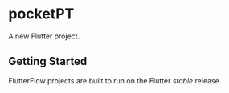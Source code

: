 # pocketPT

A new Flutter project.

## Getting Started

FlutterFlow projects are built to run on the Flutter _stable_ release.
